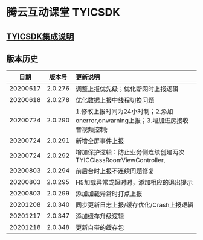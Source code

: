 # 腾云互动课堂 TYICSDK 

## [TYICSDK集成说明](TYICSDK使用说明.md)

## 版本历史

| 日期 | 版本号 |  更新说明 |
|:---------:|:--------:|:-------- |
| 20200617 | 2.0.276 | 调整上报优先级；优化断网时上报逻辑 |
| 20200618 | 2.0.278 | 优化数据上报中线程切换问题 |
| 20200724 | 2.0.290 | 1.修改上报时间为24小时制；2.添加onerror,onwarning上报；3.增加进房接收音视频控制; |
| 20200724 | 2.0.291 | 新增全屏事件上报 |
| 20200724 | 2.0.292 | 增加保护逻辑：防止业务侧连续创建两次TYICClassRoomViewController, |
| 20200803 | 2.0.294 | 前后台时上报不连续问题修复 |
| 20200803 | 2.0.295 | H5加载异常或超时时，添加相应的退出提示 |
| 20200803 | 2.0.299 | 添加加载异常时打点上报 |
| 20201208 | 2.0.340 | 同步更新日志上报/缓存优化/Crash上报逻辑 |
| 20201217 | 2.0.347 | 添加缓存升级逻辑 |
| 20201218 | 2.0.348 | 更新自带的缓存包 |
